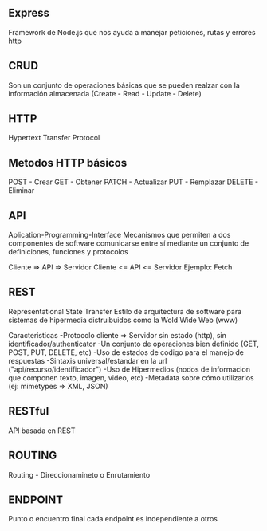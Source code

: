 ## Express
Framework de Node.js que nos ayuda a manejar peticiones, rutas y errores http

## CRUD
Son un conjunto de operaciones básicas que se pueden realzar con la información
almacenada (Create - Read - Update - Delete)

## HTTP
Hypertext Transfer Protocol

## Metodos HTTP básicos
POST - Crear
GET - Obtener
PATCH - Actualizar
PUT - Remplazar
DELETE - Eliminar

## API
Aplication-Programming-Interface
Mecanismos que permiten a dos componentes de software comunicarse entre sí
mediante un conjunto de definiciones, funciones y protocolos

Cliente => API => Servidor
Cliente <= API <= Servidor
Ejemplo: Fetch

## REST
Representational State Transfer
Estilo de arquitectura de software para sistemas de hipermedia distruibuidos
como la Wold Wide Web (www)

Caracteristicas
-Protocolo cliente => Servidor sin estado (http), sin identificador/authenticator
-Un conjunto de operaciones bien definido (GET, POST, PUT, DELETE, etc)
-Uso de estados de codigo para el manejo de respuestas
-Sintaxis universal/estandar en la url ("api/recurso/identificador")
-Uso de Hipermedios (nodos de informacion que componen texto, imagen, video, etc)
-Metadata sobre cómo utilizarlos (ej: mimetypes => XML, JSON)

## RESTful
API basada en REST

## ROUTING
Routing - Direccionamineto o Enrutamiento 

## ENDPOINT
Punto o encuentro final
cada endpoint es independiente a otros 